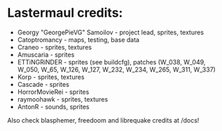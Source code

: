 # Lastermaul credits:
* Georgy "GeorgePieVG" Samoilov - project lead, sprites, textures
* Catoptromancy - maps, testing, base data
* Craneo - sprites, textures
* Amuscaria - sprites
* ETTiNGRiNDER - sprites (see buildcfg), patches (W_038, W_049, W_050, W_65, W_126, W_127, W_232, W_234, W_265, W_311, W_337) 
* Korp - sprites, textures
* Cascade - sprites
* HorrorMovieRei - sprites
* raymoohawk - sprites, textures
* AntonR - sounds, sprites

Also check blasphemer, freedoom and librequake credits at /docs!
